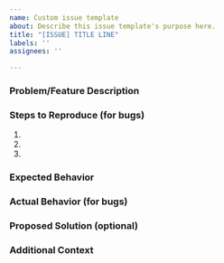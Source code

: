 ```yaml
---
name: Custom issue template
about: Describe this issue template's purpose here.
title: "[ISSUE] TITLE LINE"
labels: ''
assignees: ''

---
```


### Problem/Feature Description
<!-- Provide a clear and concise description of the problem or feature request. What is the goal or expected outcome? -->

### Steps to Reproduce (for bugs)
<!-- Provide a step-by-step guide to reproduce the issue. Include any relevant screenshots or code snippets. -->
1. 
2. 
3. 

### Expected Behavior
<!-- What should happen? -->

### Actual Behavior (for bugs)
<!-- What actually happens? Include any error messages or logs. -->

### Proposed Solution (optional)
<!-- If you have an idea for how to solve the issue or implement the feature, describe it here. -->

### Additional Context
<!-- Add any other information, configuration details, or context about the issue. -->

